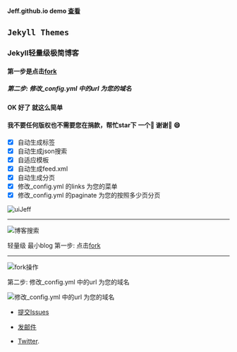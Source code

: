 #### Jeff.github.io demo [查看](https://chanjeff123.github.io/)


`Jekyll Themes`
----------
  
### Jekyll轻量级极简博客

#### 第一步是点击[fork](https://github.com/chanjeff123/chanjeff123.github.io#fork-destination-box)
##### 第二步: 修改_config.yml 中的url 为您的域名
#### OK 好了  就这么简单  
#### 我不要任何版权也不需要您在捐款，帮忙star下 一个🌟 谢谢 😄
- [x] 自动生成标签
- [x] 自动生成json搜索
- [x] 自适应模板
- [x] 自动生成feed.xml
- [x] 自动生成分页
- [x] 修改_config.yml 的links 为您的菜单
- [x] 修改_config.yml  的paginate 为您的按照多少页分页

![uiJeff](https://raw.githubusercontent.com/Jeff/Jeff.github.io/master/thumbnails/ui.jpg) 
 
 ----------
![博客搜索](https://raw.githubusercontent.com/Jeff/Jeff.github.io/master/thumbnails/01.gif) 

轻量级 最小blog 
第一步: 点击[fork](https://github.com/Jeff/Jeff.github.io#fork-destination-box)
 
----

![fork操作](https://raw.githubusercontent.com/Jeff/Jeff.github.io/master/thumbnails/02.gif)
  
  


第二步: 修改_config.yml 中的url 为您的域名

![修改_config.yml 中的url 为您的域名](https://raw.githubusercontent.com/Jeff/Jeff.github.io/master/thumbnails/04.gif)
  




* [提交Issues](https://github.com/Jeff/Jeff.github.io/issues)
 
* [发邮件](mailto:Jeff@gmail.com)
 
* [Twitter](https://twitter.com/Jeff).

